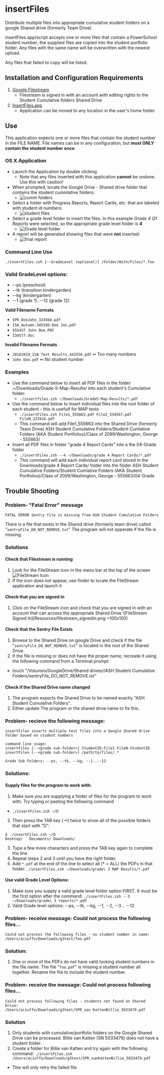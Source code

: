 # insertFiles
Distribute multiple files into appropriate cumulative student folders on a google Shared drive (formerly Team Drive)

insertFiles.app/script accepts one or more files that contain a PowerSchool student number; the supplied files are copied into the student portfolio folder. Any files with the same name will be overwritten with the newest upload.

Any files that failed to copy will be listed.

## Installation and Configuration Requirements
1. [Google Filestream](https://support.google.com/a/answer/7491144?hl=en)
   * Filestream is signed in with an account with editing rights to the Student Cumulative folders Shared Drive
2. [InsertFiles.app](https://github.com/txoof/insertFiles/blob/master/insertFiles.app.zip)
   * Application can be moved to any location in the user's home folder

## Use
This application expects one or more files that contain the student number in the FILE NAME. File names can be in any configuration, but **must ONLY contain the student number once**. 

### OS X Application
* Launch the Application by double clicking
  * Note that any files inserted with this application **cannot** be undone. Use this with caution!
* When prompted, locate the Google Drive - Shared drive folder that contains the student cummlative folders:
  * ![cumm folders](./Resources/locate_cumm_folders.png)
* Select a folder with Progress Reports, Report Cards, etc. that are labeled with student id numbers:
  * ![student files](./Resources/select_student_files.png)
* Select a grade level folder to insert the files. In this example *Grade 4 Q1 Reports* were selected, so the appropriate grade level folder is ***4***
  * ![Grade level folder](./Resources/select_grade_level_folder.png)
* A report will be generated showing files that were **not** inserted:
    * ![final report](./Resources/final_report.png)


### Command Line Use
`./insertFiles.zsh [--GradeLevel (optional)] /Folder/With/Files/*.foo`

### Valid GradeLevel options:
* --ps (preschool)
* --tk (transition kindergarden)
* --kg (kindergarten)
* --1 (grade 1)..--12 (grade 12)

**Valid Filename Formats**
* `SPR_DoeJohn_324566.pdf` 
* `ISA_Autumn-345566-Doe Jon.pdf`
* `555457 John Doe.PDF`
* `334577.doc`

**Invalid Filename Formats**
* `20182019_ISA Test Results_443556.pdf` ↢ Too many numbers
* `John Doe.pdf` ↢ No student number

### Examples
*  Use the command below to insert all PDF files in the folder ~/Downloads/Grade-5-Map-Results/ into each student's Cumulative folder:
   - `./insertfiles.zsh ~/Downloads/Grade5-Map-Results/*.pdf`
*  Use the command below to insert individual files into the root folder of each student - this is usefulf for MAP tests
   -  `./insertFiles.zsh File1_555663.pdf File2_334567.pdf FileN_223416.pdf`
   -  This command will add File1_555663 into the Shared Drive (formerly Team Drive) ASH Student Cumulative Folders/Student Cumlative Folders (AKA Student Portfolios)/Class of 2099/Washington, George - 555663/
* Insert all PDF files in folder "grade 4 Report Cards"  into a the 04-Grade folder
   -  `./insertFiles.zsh --4 ~/Downloads/grade 4 Report Cards/*.pdf`
   -  This command will add each individual report card stored in the Downloads/grade 4 Report Cards/ folder into the folder ASH Student Cumulative Folders/Student Cumlative Folders (AKA Student Portfolios)/Class of 2099/Washington, George - 555663/04-Grade
   
## Trouble Shooting
### Problem- "Fatal Error" message
`FATAL ERROR
Sentry file is missing from ASH Student Cumulative Folders`

There is a file that exists in the Shared drive (formerly team drive) called "`sentryFile_DO_NOT_REMOVE.txt`" The program will not opperate if the file is missing. 

### Solutions
#### Check that Filestream is running
1.  Look for the FileStream icon in the menu bar at the top of the screen ![FileStream Icon](Resources/filestream_icon.png)
2.  If the icon does not appear, use finder to locate the FileStream application and launch it 

#### Check that you are signed in
1.  Click on the FileStream icon and check that you are signed in with an account that can access the appropriate Shared Drive
![FileStream Signed In](Resources/filestream_signedin.png =100x100)

#### Check that the Sentry File Exists
1.  Browse to the Shared Drive on google Drive and check if the file "`sentryFile_DO_NOT_REMOVE.txt`" is located in the root of the Shared Drive.
2.  If the file is missing or does not have the proper name, recreate it using the following command from a Terminal prompt:
   * touch "/Volumes/GoogleDrive/Shared drives//ASH Student Cumulative Folders/sentryFile_DO_NOT_REMOVE.txt"
   
#### Check if the Shared Drive name changed
1.  The program expects the Shared Drive to be named exactly "ASH Student Cumulative Folders". 
2.  Either update The program or the shared drive name to fix this.


### Problem- recieve the following message:
```
insertFiles inserts multiple test files into a Google Shared drive
folder based on student numbers

command line usage:
insertFiles [--<grade sub-folder>] StudentID-File1 FileN-StudentID
insertFiles [--<grade sub-folder>] /path/to/files/.*

Grade Sub Folders: --ps, --tk, --kg, --1..--12
```
### Solutions:
#### Supply files for the program to work with:
1.  Make sure you are supplying a folder of files for the program to work with. Try typing or pasting the following command
   *  `./insertFiles.zsh ~/D`
2.  Then press the TAB key (⇥) twice to show all of the possible folders that start with "D":
```
$ ./insertFiles.zsh ~/D
Desktop/   Documents/ Downloads/
```
3.  Type a few more characters and press the TAB key again to complete the line. 
4.  Repeat steps 2 and 3 until you have the right folder.
5.  Add `*.pdf` at the end of the line to select all (\* = ALL) the PDFs in that folder: `./insertFiles.zsh ~/Downloads/grade\ 3 MAP Results/*.pdf`

#### Use valid Grade Level Options:
1.   Make sure you supply a valid grade level folder option FIRST. It must be the first option after the command: `./insertFiles.zsh --3  ~/Downloads/grade\ 3 reports/*.pdf`
2. Valid Grade level options: --ps, --tk, --kg, --1, --2, --3 .. --12

### Problem- receive message: Could not process the following files...
```
Could not process the following files - no student number in name:
/Users/aciuffo/Downloads/g3test/foo.pdf
```
### Solution:
1.  One or more of the PDFs do not have valid looking student numbers in the file name. The file "`foo.pdf`" is missing a student number all together. Rename the file to include the student number.

### Problem- receive the message: Could not process following files...
```
Could not process following files - students not found on Shared Drive:
/Users/aciuffo/Downloads/g3test/SPR_van KattenBillie_5033479.pdf
```
### Solution
1.  Only students with cumulative/portfolio folders on the Google Shared Drive can be processed. Billie van Katten (SN 5033479) does not have a student folder.
2.  Create a folder for Billie van Katten and try again with the following command: `./insertFiles.zsh /Users/aciuffo/Downloads/g3test/SPR_vanKattenBillie_5033479.pdf`
   * This will only retry the failed file


